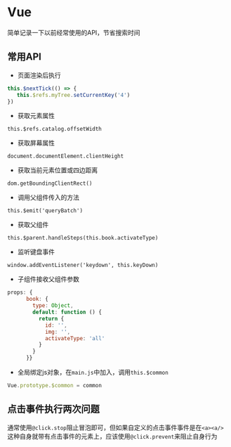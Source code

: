 # Vue

简单记录一下以前经常使用的API，节省搜索时间

## 常用API
 * 页面渲染后执行
 ```js
this.$nextTick(() => {
    this.$refs.myTree.setCurrentKey('4')
})
```

* 获取元素属性

`this.$refs.catalog.offsetWidth`

* 获取屏幕属性

`document.documentElement.clientHeight`

* 获取当前元素位置或四边距离

`dom.getBoundingClientRect()`

* 调用父组件传入的方法

`this.$emit('queryBatch')`

* 获取父组件

`this.$parent.handleSteps(this.book.activateType)`

* 监听键盘事件

`window.addEventListener('keydown', this.keyDown)`

* 子组件接收父组件参数
```js
props: {
      book: {
        type: Object,
        default: function () {
          return {
            id: '',
            img: '',
            activateType: 'all'
          }
        }
      }}
```


* 全局绑定js对象，在`main.js`中加入，调用`this.$common`
```javascript
Vue.prototype.$common = common
```

## 点击事件执行两次问题
通常使用`@click.stop`阻止冒泡即可，但如果自定义的点击事件事件是在`<a><a/>`这种自身就带有点击事件的元素上，应该使用`@click.prevent`来阻止自身行为
